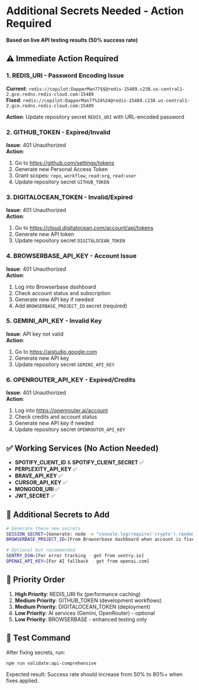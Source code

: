 # Additional Secrets Needed - Action Required

**Based on live API testing results (50% success rate)**

## ⚠️ Immediate Action Required

### 1. **REDIS_URI** - Password Encoding Issue
**Current**: `redis://copilot:DapperMan77$$@redis-15489.c238.us-central1-2.gce.redns.redis-cloud.com:15489`  
**Fixed**: `redis://copilot:DapperMan77%24%24@redis-15489.c238.us-central1-2.gce.redns.redis-cloud.com:15489`

**Action**: Update repository secret `REDIS_URI` with URL-encoded password

### 2. **GITHUB_TOKEN** - Expired/Invalid
**Issue**: 401 Unauthorized  
**Action**: 
1. Go to https://github.com/settings/tokens
2. Generate new Personal Access Token
3. Grant scopes: `repo`, `workflow`, `read:org`, `read:user`
4. Update repository secret `GITHUB_TOKEN`

### 3. **DIGITALOCEAN_TOKEN** - Invalid/Expired
**Issue**: 401 Unauthorized  
**Action**:
1. Go to https://cloud.digitalocean.com/account/api/tokens
2. Generate new API token
3. Update repository secret `DIGITALOCEAN_TOKEN`

### 4. **BROWSERBASE_API_KEY** - Account Issue
**Issue**: 401 Unauthorized  
**Action**:
1. Log into Browserbase dashboard
2. Check account status and subscription
3. Generate new API key if needed
4. Add `BROWSERBASE_PROJECT_ID` secret (required)

### 5. **GEMINI_API_KEY** - Invalid Key
**Issue**: API key not valid  
**Action**:
1. Go to https://aistudio.google.com
2. Generate new API key
3. Update repository secret `GEMINI_API_KEY`

### 6. **OPENROUTER_API_KEY** - Expired/Credits
**Issue**: 401 Unauthorized  
**Action**:
1. Log into https://openrouter.ai/account
2. Check credits and account status
3. Generate new API key if needed
4. Update repository secret `OPENROUTER_API_KEY`

## ✅ Working Services (No Action Needed)

- **SPOTIFY_CLIENT_ID** & **SPOTIFY_CLIENT_SECRET** ✅
- **PERPLEXITY_API_KEY** ✅  
- **BRAVE_API_KEY** ✅
- **CURSOR_API_KEY** ✅
- **MONGODB_URI** ✅
- **JWT_SECRET** ✅

## 🔧 Additional Secrets to Add

```bash
# Generate these new secrets
SESSION_SECRET=[Generate: node -e "console.log(require('crypto').randomBytes(32).toString('hex'))"]
BROWSERBASE_PROJECT_ID=[From Browserbase dashboard when account is fixed]

# Optional but recommended
SENTRY_DSN=[For error tracking - get from sentry.io]
OPENAI_API_KEY=[For AI fallback - get from openai.com]
```

## 🎯 Priority Order

1. **High Priority**: REDIS_URI fix (performance caching)
2. **Medium Priority**: GITHUB_TOKEN (development workflows)  
3. **Medium Priority**: DIGITALOCEAN_TOKEN (deployment)
4. **Low Priority**: AI services (Gemini, OpenRouter) - optional
5. **Low Priority**: BROWSERBASE - enhanced testing only

## 🧪 Test Command

After fixing secrets, run:
```bash
npm run validate:api-comprehensive
```

Expected result: Success rate should increase from 50% to 80%+ when fixes applied.